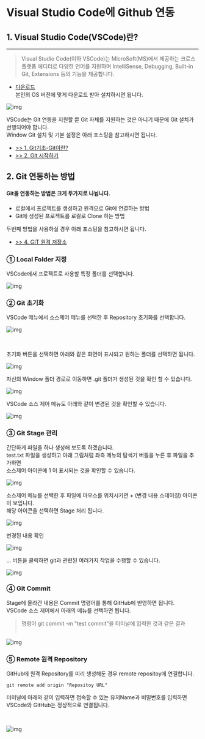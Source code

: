 # Visual Studio Code에 Github 연동

<h2>1. Visual Studio Code(VSCode)란?</h2>
<hr />
<blockquote>
<p>Visual Studio Code(이하 VSCode)는 MicroSoft(MS)에서 제공하는 크로스 플랫폼 에디터로 다양한 언어를 지원하며 IntelliSense, Debugging, Built-in Git, Extensions 등의 기능을 제공합니다.</p>
</blockquote>
<ul>
<li><a href="https://code.visualstudio.com/">다운로드</a><br />본인의 OS 버전에 맞게 다운로드 받아 설치하시면 됩니다.</li>
</ul>

![img](../.vuepress/public/images/img-git/git-vscode-01.png)

<p>VSCode는 Git 연동을 지원할 뿐 Git 자체를 지원하는 것은 아니기 때문에 Git 설치가 선행되어야 합니다.<br />Window Git 설치 및 기본 설정은 아래 포스팅을 참고하시면 됩니다.</p>
<ul>
<li><a href="https://jun108059.github.io/devlog/2019/07/15/git%EA%B8%B0%EC%B4%88-git%EC%9D%B4%EB%9E%80/">&gt;&gt; 1. Git기초-Git이란?</a></li>
<li><a href="https://jun108059.github.io/devlog/2019/07/15/git%EA%B8%B0%EC%B4%88-git%EC%9D%B4%EB%9E%80/">&gt;&gt; 2. Git 시작하기</a></li>
</ul>
<h2>2. Git 연동하는 방법</h2>
<h4>Git을 연동하는 방법은 크게 두가지로 나뉩니다.</h4>
<ul>
<li>로컬에서 프로젝트를 생성하고 원격으로 Git에 연결하는 방법</li>
<li>Git에 생성된 프로젝트를 로컬로 Clone 하는 방법</li>
</ul>
<p>두번째 방법을 사용하실 경우 아래 포스팅을 참고하시면 됩니다.</p>
<ul>
<li><a href="https://youngjunstudy.wordpress.com/2019/07/15/4-git-%ec%9b%90%ea%b2%a9-%ec%a0%80%ec%9e%a5%ec%86%8c/">&gt;&gt; 4. GIT 원격 저장소</a></li>
</ul>
<h3>① Local Folder 지정</h3>
<p>VSCode에서 프로젝트로 사용할 특정 폴더를 선택합니다.</p>

![img](../.vuepress/public/images/img-git/git-vscode-02.png)

<h3>② Git 초기화</h3>
<p>VSCode 메뉴에서 소스제어 메뉴를 선택한 후 Repository 초기화를 선택합니다.</p>

![img](../.vuepress/public/images/img-git/git-vscode-03.png)

<p>&nbsp;</p>
<p>초기화 버튼을 선택하면 아래와 같은 화면이 표시되고 원하는 폴더를 선택하면 됩니다.</p>

![img](../.vuepress/public/images/img-git/git-vscode-04.png)

<p>자신의 Window 폴더 경로로 이동하면 .git 폴더가 생성된 것을 확인 할 수 있습니다.</p>

![img](../.vuepress/public/images/img-git/git-vscode-05.png)

<p>VSCode 소스 제어 메뉴도 아래와 같이 변경된 것을 확인할 수 있습니다.</p>

![img](../.vuepress/public/images/img-git/git-vscode-06.png)

<h3>③ Git Stage 관리</h3>
<p>간단하게 파일을 하나 생성해 보도록 하겠습니다.<br />test.txt 파일을 생성하고 아래 그림처럼 좌측 메뉴의 탐색기 버틀을 누른 후 파일을 추가하면<br />소스제어 아이콘에 1 이 표시되는 것을 확인할 수 있습니다.</p>

![img](../.vuepress/public/images/img-git/git-vscode-07.png)

<p>소스제어 메뉴를 선택한 후 파일에 마우스를 위치시키면 + (변경 내용 스테이징) 아이콘이 보입니다.<br />해당 아이콘을 선택하면 Stage 처리 됩니다.</p>

![img](../.vuepress/public/images/img-git/git-vscode-08.png)

<p>변경된 내용 확인</p>

![img](../.vuepress/public/images/img-git/git-vscode-09.png)

<p>... 버튼을 클릭하면 git과 관련된 여러가지 작업을 수행할 수 있습니다.</p>

![img](../.vuepress/public/images/img-git/git-vscode-10.png)

<h3>④ Git Commit</h3>
<p>Stage에 올라간 내용은 Commit 명령어를 통해 GitHub에 반영하면 됩니다.<br />VSCode 소스 제어에서 아래의 메뉴를 선택하면 됩니다.</p>
<blockquote>
<p>명령어 git commit -m "test commit"을 터미널에 입력한 것과 같은 결과<br /><br /></p>
</blockquote>

![img](../.vuepress/public/images/img-git/git-vscode-11.png)

<h3>⑤ Remote 원격 Repository</h3>
<p>GitHub에 원격 Repository를 미리 생성해둔 경우 remote repositoy에 연결합니다.</p>
<pre class="dockerfile"><code>git remote add origin "Repositoy URL"</code></pre>
<p>터미널에 아래와 같이 입력하면 접속할 수 있는 유저Name과 비밀번호를 입력하면<br />VSCode와 GitHub는 정상적으로 연결됩니다.</p>
<p>&nbsp;</p>

![img](../.vuepress/public/images/img-git/git-vscode-12.png)

<p>&nbsp;</p>
